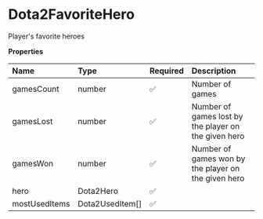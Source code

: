 # Dota2FavoriteHero

Player's favorite heroes

**Properties**

| Name          | Type            | Required | Description                                          |
| :------------ | :-------------- | :------- | :--------------------------------------------------- |
| gamesCount    | number          | ✅       | Number of games                                      |
| gamesLost     | number          | ✅       | Number of games lost by the player on the given hero |
| gamesWon      | number          | ✅       | Number of games won by the player on the given hero  |
| hero          | Dota2Hero       | ✅       |                                                      |
| mostUsedItems | Dota2UsedItem[] | ✅       |                                                      |
